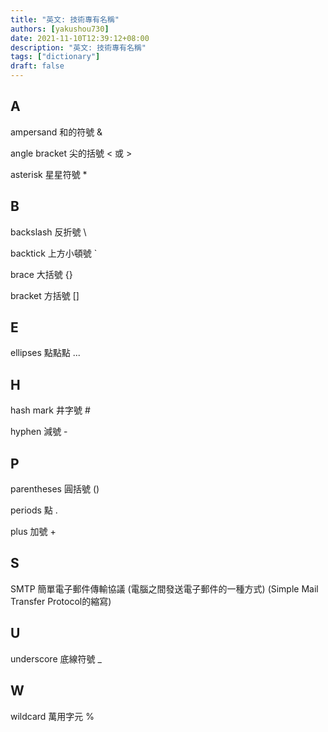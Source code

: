 ```yaml
---
title: "英文: 技術專有名稱"
authors: [yakushou730]
date: 2021-11-10T12:39:12+08:00
description: "英文: 技術專有名稱"
tags: ["dictionary"]
draft: false
---
```


## A
ampersand 和的符號 &

angle bracket 尖的括號 < 或 >

asterisk 星星符號 *

## B
backslash 反折號 \

backtick 上方小頓號 `

brace 大括號 {}

bracket 方括號 []

## E
ellipses 點點點 ...

## H

hash mark 井字號 #

hyphen 減號 -

## P
parentheses 圓括號 () 

periods 點 .

plus 加號 +

## S
SMTP 簡單電子郵件傳輸協議 (電腦之間發送電子郵件的一種方式) (Simple Mail Transfer Protocol的縮寫)

## U
underscore 底線符號 _

## W
wildcard 萬用字元 %
